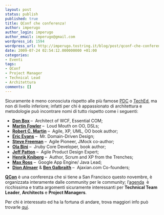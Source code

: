 ```yaml
---
layout: post
status: publish
published: true
title: QConf che conferenza!
author: imperugo
author_login: imperugo
author_email: imperugo@gmail.com
wordpress_id: 1594
wordpress_url: http://imperugo.tostring.it/blog/post/qconf-che-conferenza/
date: 2009-07-24 02:54:12.000000000 +01:00
categories:
- Eventi
tags:
- QConf
- Project Manager
- Technical Lead
- Architettura
comments: []
---
```

<p>Sicuramente &egrave; meno conosciuta rispetto alle pi&ugrave; famose <a target="_blank" rel="nofollow" href="http://www.microsoftpdc.com/" title="Microsoft PDC">PDC</a> o <a target="_blank" rel="nofollow" href="http://www.microsoft.com/events/teched2009/" title="Microsoft TechEd">TechEd</a>, ma non di livello inferiore; infatti per chi &egrave; appassionato di architettura e metodologie pu&ograve; incontrare nomi di tutto rispetto come i seguenti:</p>
<ul>
    <li><a target="_blank" rel="nofollow" href="http://qconsf.com/sf2009/speaker/Don+Box" title="Don Box"><strong>Don Box</strong></a><strong> </strong>&ndash;&nbsp; Architect of WCF, Essential COM;</li>
    <li><a target="_blank" rel="nofollow" href="http://qconsf.com/sf2009/speaker/Martin+Fowler" title="Martin Fowler"><strong>Martin Fowler</strong></a> &ndash;&nbsp; Loud Mouth on OO, DSLs;</li>
    <li><a target="_blank" rel="nofollow" href="http://qconsf.com/sf2009/speaker/Bob+Martin" title="Robert C. Martin"><strong>Robert C. Martin</strong></a> &ndash;&nbsp; Agile, XP, UML, OO book author;</li>
    <li><a target="_blank" rel="nofollow" href="http://qconsf.com/sf2009/speaker/Eric+Evans" title="Eric Evans"><strong>Eric Evans</strong></a> &ndash;&nbsp; Mr. Domain-Driven Design;</li>
    <li><a target="_blank" rel="nofollow" href="http://qconsf.com/sf2009/speaker/Steve+Freeman" title="Steve Freeman"><strong>Steve Freeman</strong></a> &ndash;&nbsp; Agile Pioneer, JMock co-author;</li>
    <li><a target="_blank" rel="nofollow" href="http://qconsf.com/sf2009/speaker/Ola+Bini" title="Ola Bini"><strong>Ola Bini</strong></a> &ndash;&nbsp; Jruby Core Developer, book author;</li>
    <li><a target="_blank" rel="nofollow" href="http://qconsf.com/sf2009/speaker/Jeff+Patton" title="Jeff Patton"><strong>Jeff Patton</strong></a> &ndash;&nbsp; Agile Product Design Expert;</li>
    <li><a target="_blank" rel="nofollow" href="http://qconsf.com/sf2009/speaker/Henrik+Kniberg" title="Henrik Kniberg"><strong>Henrik Kniberg</strong></a> &ndash;&nbsp; Author, Scrum and XP from the Trenches;</li>
    <li><a target="_blank" rel="nofollow" href="http://qconsf.com/sf2009/speaker/Max+Ross" title="Max Ross"><strong>Max Ross</strong></a> &ndash;&nbsp; Google App Engine/ Java Lead;</li>
    <li><a target="_blank" rel="nofollow" href="http://qconsf.com/sf2009/speaker/Dion+Almaer" title="Dion Almaer"><strong>Dion Almaer</strong></a> &amp; <a target="_blank" rel="nofollow" href="http://qconsf.com/sf2009/speaker/Ben+Galbraith" title="Ben Galbraith"><strong>Ben Galbraith</strong></a> &ndash;&nbsp; Ajaxian.com Co-founders;</li>
</ul>
<p><a target="_blank" rel="nofollow" href="http://qconsf.com/sf2009/" title="QConf San Francisco"><strong>QCon</strong></a> &egrave; una conferenza che si tiene a San Francisco questo novembre, &egrave; organizzata interamente dalle community per le community; l&rsquo;<a target="_blank" rel="nofollow" href="http://qconsf.com/sf2009/tracks/" title="Agenda QConf">agenda</a>&nbsp; &egrave; ricchissima e tratta argomenti sicuramente interessanti per <strong>Technical Team Leader</strong>, <strong>Architects</strong> e <strong>Project Managers</strong>.</p>
<p>Per chi &egrave; interessato ed ha la fortuna di andare, trova maggiori info pu&ograve; trovarle <a target="_blank" rel="nofollow" href="http://qconsf.com/sf2009/" title="QConf San Francisco 2009">qui</a>.</p>
